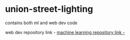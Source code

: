 # union-street-lighting
contains both ml and web dev code

web dev repository link - <a href="https://github.com/Sajal072004/Smart-Lighting">
machine learning repository link - <a href="https://github.com/Sajal072004/ai-code-smartlighting">
